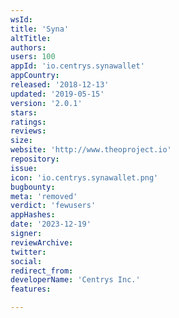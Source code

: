 ```yaml
---
wsId: 
title: 'Syna'
altTitle: 
authors: 
users: 100
appId: 'io.centrys.synawallet'
appCountry: 
released: '2018-12-13'
updated: '2019-05-15'
version: '2.0.1'
stars: 
ratings: 
reviews: 
size: 
website: 'http://www.theoproject.io'
repository: 
issue: 
icon: 'io.centrys.synawallet.png'
bugbounty: 
meta: 'removed'
verdict: 'fewusers'
appHashes: 
date: '2023-12-19'
signer: 
reviewArchive: 
twitter: 
social: 
redirect_from: 
developerName: 'Centrys Inc.'
features: 

---
```


